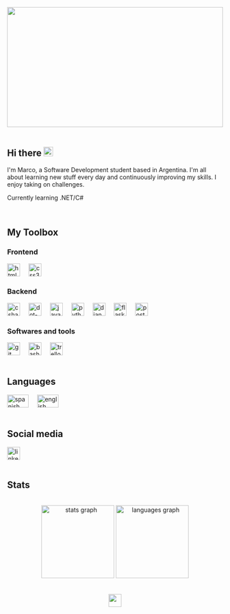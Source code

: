 <!-- Header --> 
<div align="center">
  <img height="280"  width="100%" src="https://github.com/marcodeArg/marcodeArg/assets/76412551/00349d35-391a-4eac-a034-95fcb3f5ddc6" />
</div>

<br clear="both">
<!-- About Me section -->
<h2>Hi there <img src="https://em-content.zobj.net/source/animated-noto-color-emoji/356/waving-hand_1f44b.gif" height="22"/></h2>
<p>I'm Marco, a Software Development student based in Argentina. I'm all about learning new stuff every day and continuously improving my skills. I enjoy taking on challenges.</p>
<p>Currently learning .NET/C#</p>

<br clear="both">
<!-- Stack -->
<h2>My Toolbox</h2>

<h3>Frontend</h3>
<div >
  <img src="https://img.shields.io/badge/HTML5-E34F26?logo=html5&logoColor=white&style=for-the-badge" height="30" alt="html5 logo"  />
  <img width="12" />
  <img src="https://img.shields.io/badge/CSS3-1572B6?logo=css3&logoColor=white&style=for-the-badge" height="30" alt="css3 logo"  />
</div>

<h3>Backend</h3>
<div >
  <img src="https://img.shields.io/badge/C Sharp-239120?logo=csharp&logoColor=white&style=for-the-badge" height="30" alt="csharp logo"  />
  <img width="12" />
  <img src="https://img.shields.io/badge/.NET-512BD4?logo=dotnet&logoColor=white&style=for-the-badge" height="30" alt="dot-net logo"  />
  <img width="12" />
  <img src="https://img.shields.io/badge/java-%23ED8B00.svg?style=for-the-badge&logo=java&logoColor=white" height="30" alt="java logo"  />
  <img width="12" />
  <img src="https://img.shields.io/badge/Python-3776AB?logo=python&logoColor=white&style=for-the-badge" height="30" alt="python logo"  />
  <img width="12" />
  <img src="https://img.shields.io/badge/Django-092E20?logo=django&logoColor=white&style=for-the-badge" height="30" alt="django logo"  />
  <img width="12" />
  <img src="https://img.shields.io/badge/Flask-000000?logo=flask&logoColor=white&style=for-the-badge" height="30" alt="flask logo"  />
  <img width="12" />
  <img src="https://img.shields.io/badge/PostgreSQL-4169E1?logo=postgresql&logoColor=white&style=for-the-badge" height="30" alt="postgresql logo"  />
</div>

<h3>Softwares and tools</h3>
<div >
  <img src="https://img.shields.io/badge/Git-F05032?logo=git&logoColor=white&style=for-the-badge" height="30" alt="git logo"  />
  <img width="12" />
  <img src="https://img.shields.io/badge/GNU Bash-4EAA25?logo=gnubash&logoColor=white&style=for-the-badge" height="30" alt="bash logo"  />
  <img width="12" />
  <img src="https://img.shields.io/badge/Trello-0052CC?logo=trello&logoColor=white&style=for-the-badge" height="30" alt="trello logo"  />
</div>


<br clear="both">
<!-- Languages -->
<h2>Languages </h2>

<div>
  <img src="https://upload.wikimedia.org/wikipedia/commons/8/89/Bandera_de_Espa%C3%B1a.svg" width="50" height="30" alt="spanish"/>
  <img width="12" />
  <img src="https://upload.wikimedia.org/wikipedia/commons/thumb/a/a5/Flag_of_the_United_Kingdom_%281-2%29.svg/1200px-Flag_of_the_United_Kingdom_%281-2%29.svg.png" width="50" height="30" alt="english"/>
</div>

<br clear="both">
<!-- Social -->
<h2>Social media</h2>
<a href="https://www.linkedin.com/in/marco-ezequiel-morales/" target="_blank"><img class="w-10" height="30" src="https://img.shields.io/badge/linkedin-%230077B5.svg?style=for-the-badge&logo=linkedin&logoColor=white" alt="linkedin logo"/></a>
</div>

<br clear="both">
<br clear="both">

<!-- Stats -->
<h2>Stats</h2>
<br clear="both">
<div align="center">
  <img src="https://github-readme-stats.vercel.app/api?username=marcodeArg&hide_title=true&hide_rank=false&show_icons=true&include_all_commits=true&count_private=true&disable_animations=false&theme=gotham&locale=en&hide_border=true&order=1" height="170" alt="stats graph" />
  <img src="https://github-readme-stats.vercel.app/api/top-langs?username=marcodeArg&locale=en&hide_title=false&layout=compact&card_width=320&langs_count=10&theme=gotham&hide_border=true&order=2" height="170" alt="languages graph"  />
</div>

<br clear="both">
<br clear="both">
<!-- Visit counter -->
<div align="center">
  <img src="https://visitor-badge.laobi.icu/badge?page_id=marcodeArg.marcodeArg&left_color=darkcyan"  height="30"/>
</div> 

